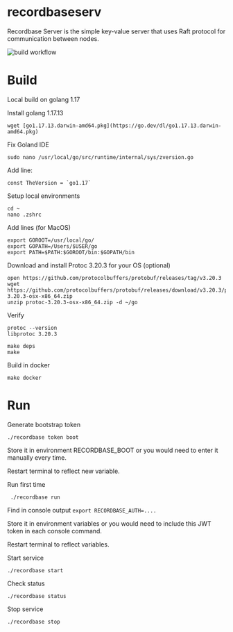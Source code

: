 # recordbaseserv

Recordbase Server is the simple key-value server that uses Raft protocol for communication between nodes.

![build workflow](https://github.com/recordbase/recordbaseserv/actions/workflows/build.yaml/badge.svg)

# Build

Local build on golang 1.17

Install golang 1.17.13
```
wget [go1.17.13.darwin-amd64.pkg](https://go.dev/dl/go1.17.13.darwin-amd64.pkg)
```

Fix Goland IDE
```
sudo nano /usr/local/go/src/runtime/internal/sys/zversion.go
```
Add line:
```
const TheVersion = `go1.17`
```

Setup local environments 
```
cd ~
nano .zshrc
```

Add lines (for MacOS)
```
export GOROOT=/usr/local/go/
export GOPATH=/Users/$USER/go
export PATH=$PATH:$GOROOT/bin:$GOPATH/bin
```

Download and install Protoc 3.20.3 for your OS (optional)
```
open https://github.com/protocolbuffers/protobuf/releases/tag/v3.20.3
wget https://github.com/protocolbuffers/protobuf/releases/download/v3.20.3/protoc-3.20.3-osx-x86_64.zip
unzip protoc-3.20.3-osx-x86_64.zip -d ~/go
```

Verify
```
protoc --version
libprotoc 3.20.3
```

```
make deps
make
```

Build in docker

```
make docker
```

# Run

Generate bootstrap token

```
./recordbase token boot
```

Store it in environment RECORDBASE_BOOT or you would need to enter it manually every time.

Restart terminal to reflect new variable.

Run first time
```
 ./recordbase run
```

Find in console output `export RECORDBASE_AUTH=....`

Store it in environment variables or you would need to include this JWT token in each console command.

Restart terminal to reflect variables.

Start service
```
./recordbase start
```

Check status
```
./recordbase status
```

Stop service
```
./recordbase stop
```

